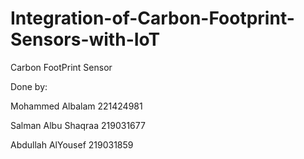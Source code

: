 # Integration-of-Carbon-Footprint-Sensors-with-IoT
Carbon FootPrint Sensor

Done by:

Mohammed Albalam 221424981

Salman Albu Shaqraa 219031677

Abdullah AlYousef 219031859
